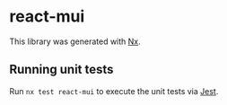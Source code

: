# react-mui

This library was generated with [Nx](https://nx.dev).

## Running unit tests

Run `nx test react-mui` to execute the unit tests via [Jest](https://jestjs.io).
